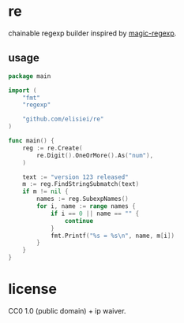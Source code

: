 # re

chainable regexp builder inspired by [magic-regexp](https://regexp.dev/).

## usage

```go
package main

import (
	"fmt"
	"regexp"

	"github.com/elisiei/re"
)

func main() {
	reg := re.Create(
		re.Digit().OneOrMore().As("num"),
	)

	text := "version 123 released"
	m := reg.FindStringSubmatch(text)
	if m != nil {
		names := reg.SubexpNames()
		for i, name := range names {
			if i == 0 || name == "" {
				continue
			}
			fmt.Printf("%s = %s\n", name, m[i])
		}
	}
}
```

# license

CC0 1.0 (public domain) + ip waiver.

